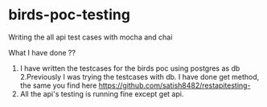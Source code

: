 # birds-poc-testing
Writing the all api test cases with mocha and chai

What I have done ??

1. I have written the testcases for the birds poc using postgres as db
2.Previously I was trying the testcases with db. I have done get method, the same you find here https://github.com/satish8482/restapitesting-
3. All the api's testing is running fine except get api.
